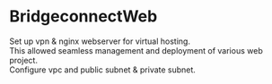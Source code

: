 # BridgeconnectWeb
Set up vpn &amp; nginx webserver for virtual hosting.
<br>
This allowed seamless management and deployment of various web project.
<br>
Configure vpc and public subnet & private subnet.